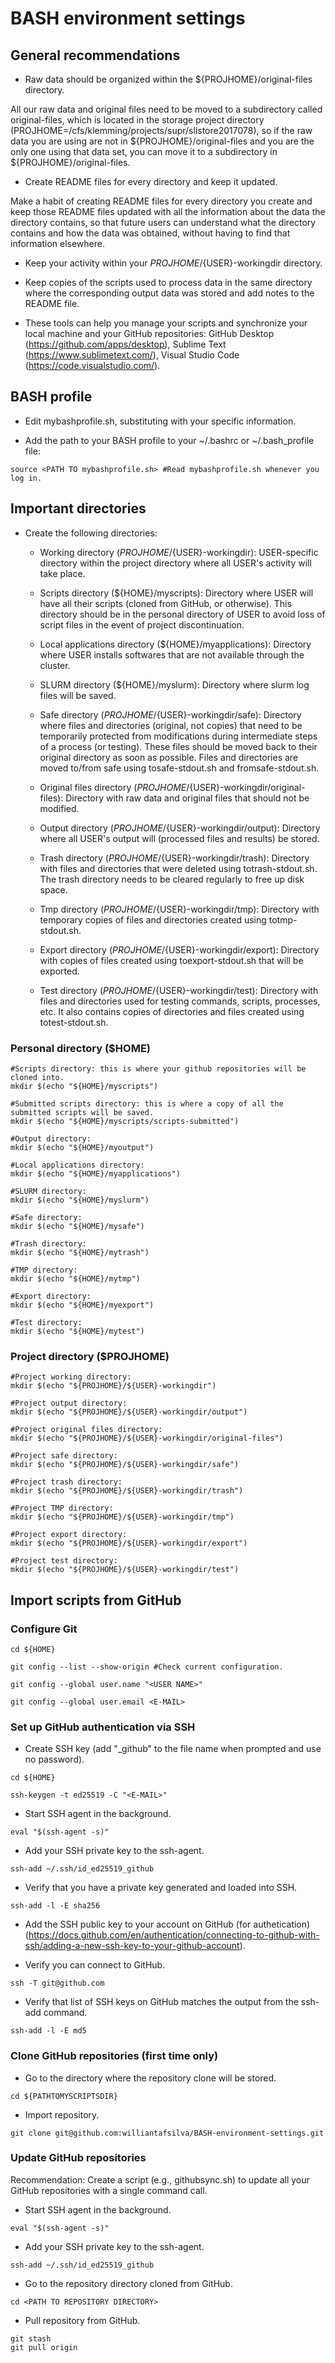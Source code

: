 # BASH environment settings

## General recommendations

- Raw data should be organized within the ${PROJHOME}/original-files directory.

All our raw data and original files need to be moved to a subdirectory called original-files, which is located in the storage project directory (PROJHOME=/cfs/klemming/projects/supr/sllstore2017078), so if the raw data you are using are not in ${PROJHOME}/original-files and you are the only one using that data set, you can move it to a subdirectory in ${PROJHOME}/original-files. 

- Create README files for every directory and keep it updated.

Make a habit of creating README files for every directory you create and keep those README files updated with all the information about the data the directory contains, so that future users can understand what the directory contains and how the data was obtained, without having to find that information elsewhere.

- Keep your activity within your ${PROJHOME}/${USER}-workingdir directory.

- Keep copies of the scripts used to process data in the same directory where the corresponding output data was stored and add notes to the README file.

- These tools can help you manage your scripts and synchronize your local machine and your GitHub repositories: GitHub Desktop (https://github.com/apps/desktop), Sublime Text (https://www.sublimetext.com/), Visual Studio Code (https://code.visualstudio.com/).

## BASH profile

- Edit mybashprofile.sh, substituting <?????> with your specific information.

- Add the path to your BASH profile to your ~/.bashrc or ~/.bash_profile file:

```
source <PATH TO mybashprofile.sh> #Read mybashprofile.sh whenever you log in.
```

## Important directories

- Create the following directories:

	- Working directory (${PROJHOME}/${USER}-workingdir): USER-specific directory within the project directory where all USER's activity will take place.

	- Scripts directory (${HOME}/myscripts): Directory where USER will have all their scripts (cloned from GitHub, or otherwise). This directory should be in the personal directory of USER to avoid loss of script files in the event of project discontinuation.

	- Local applications directory (${HOME}/myapplications): Directory where USER installs softwares that are not available through the cluster.

	- SLURM directory (${HOME}/myslurm): Directory where slurm log files will be saved.

	- Safe directory (${PROJHOME}/${USER}-workingdir/safe): Directory where files and directories (original, not copies) that need to be temporarily protected from modifications during intermediate steps of a process (or testing). These files should be moved back to their original directory as soon as possible. Files and directories are moved to/from safe using tosafe-stdout.sh and fromsafe-stdout.sh.

	- Original files directory (${PROJHOME}/${USER}-workingdir/original-files): Directory with raw data and original files that should not be modified.

	- Output directory (${PROJHOME}/${USER}-workingdir/output): Directory where all USER's output will (processed files and results) be stored.

	- Trash directory (${PROJHOME}/${USER}-workingdir/trash): Directory with files and directories that were deleted using totrash-stdout.sh. The trash directory needs to be cleared regularly to free up disk space.

	- Tmp directory (${PROJHOME}/${USER}-workingdir/tmp): Directory with temporary copies of files and directories created using totmp-stdout.sh.

	- Export directory (${PROJHOME}/${USER}-workingdir/export): Directory with copies of files created using toexport-stdout.sh that will be exported.

	- Test directory (${PROJHOME}/${USER}-workingdir/test): Directory with files and directories used for testing commands, scripts, processes, etc. It also contains copies of directories and files created using totest-stdout.sh.

### Personal directory ($HOME)

```
#Scripts directory: this is where your github repositories will be cloned into.
mkdir $(echo "${HOME}/myscripts")

#Submitted scripts directory: this is where a copy of all the submitted scripts will be saved.
mkdir $(echo "${HOME}/myscripts/scripts-submitted")

#Output directory: 
mkdir $(echo "${HOME}/myoutput")

#Local applications directory:
mkdir $(echo "${HOME}/myapplications")

#SLURM directory: 
mkdir $(echo "${HOME}/myslurm")

#Safe directory:
mkdir $(echo "${HOME}/mysafe")

#Trash directory: 
mkdir $(echo "${HOME}/mytrash")

#TMP directory: 
mkdir $(echo "${HOME}/mytmp")

#Export directory:
mkdir $(echo "${HOME}/myexport")

#Test directory:
mkdir $(echo "${HOME}/mytest")
```

### Project directory ($PROJHOME)

```
#Project working directory: 
mkdir $(echo "${PROJHOME}/${USER}-workingdir")

#Project output directory: 
mkdir $(echo "${PROJHOME}/${USER}-workingdir/output")

#Project original files directory: 
mkdir $(echo "${PROJHOME}/${USER}-workingdir/original-files")

#Project safe directory:
mkdir $(echo "${PROJHOME}/${USER}-workingdir/safe")

#Project trash directory: 
mkdir $(echo "${PROJHOME}/${USER}-workingdir/trash")

#Project TMP directory:
mkdir $(echo "${PROJHOME}/${USER}-workingdir/tmp")

#Project export directory:
mkdir $(echo "${PROJHOME}/${USER}-workingdir/export")

#Project test directory: 
mkdir $(echo "${PROJHOME}/${USER}-workingdir/test")
```

## Import scripts from GitHub

### Configure Git

```
cd ${HOME}

git config --list --show-origin #Check current configuration.

git config --global user.name "<USER NAME>"

git config --global user.email <E-MAIL>
```

### Set up GitHub authentication via SSH

- Create SSH key (add "\_github" to the file name when prompted and use no password).

```
cd ${HOME}

ssh-keygen -t ed25519 -C "<E-MAIL>" 
```

- Start SSH agent in the background.

```
eval "$(ssh-agent -s)"
```

- Add your SSH private key to the ssh-agent.

```
ssh-add ~/.ssh/id_ed25519_github
```

- Verify that you have a private key generated and loaded into SSH.

```
ssh-add -l -E sha256
```

- Add the SSH public key to your account on GitHub (for authetication) (https://docs.github.com/en/authentication/connecting-to-github-with-ssh/adding-a-new-ssh-key-to-your-github-account).

- Verify you can connect to GitHub.

```
ssh -T git@github.com
```

- Verify that list of SSH keys on GitHub matches the output from the ssh-add command.

```
ssh-add -l -E md5
```

### Clone GitHub repositories (first time only)

- Go to the directory where the repository clone will be stored.

```
cd ${PATHTOMYSCRIPTSDIR}
```

- Import repository.

```
git clone git@github.com:williantafsilva/BASH-environment-settings.git
```

### Update GitHub repositories

Recommendation: Create a script (e.g., githubsync.sh) to update all your GitHub repositories with a single command call.

- Start SSH agent in the background.

```
eval "$(ssh-agent -s)"
```

- Add your SSH private key to the ssh-agent.

```
ssh-add ~/.ssh/id_ed25519_github
```

- Go to the repository directory cloned from GitHub.

```
cd <PATH TO REPOSITORY DIRECTORY>
```

- Pull repository from GitHub.

```
git stash
git pull origin
```
